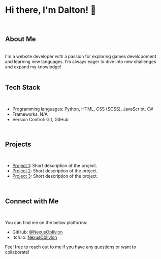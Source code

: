 # Hi there, I'm Dalton! 👋
<br>

## About Me
<br>
I'm a website developer with a passion for exploring games developoment and learning new languages. I'm always eager to dive into new challenges and expand my knowledge!
<br>

<br> 

## Tech Stack

<br>

- Programming languages: Python, HTML, CSS (SCSS), JavaScript, C#
- Frameworks: N/A
- Version Control: Git, GitHub

<br>

## Projects

<br>

- [Project 1](link-to-repo): Short description of the project.
- [Project 2](link-to-repo): Short description of the project.
- [Project 3](link-to-demo): Short description of the project.

<br>

## Connect with Me

<br>

You can find me on the below platforms:

- GitHub: [@NexusOblivion](https://github.com/NexusOblivion)
- Itch.Io: [NexusOblivion](https://nexusoblivion.itch.io/)

Feel free to reach out to me if you have any questions or want to collaborate!



